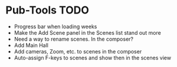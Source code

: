 # Pub-Tools TODO

* Progress bar when loading weeks
* Make the Add Scene panel in the Scenes list stand out more
* Need a way to rename scenes. In the composer?
* Add Main Hall
* Add cameras, Zoom, etc. to scenes in the composer
* Auto-assign F-keys to scenes and show then in the scenes view

